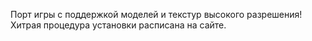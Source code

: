 Порт игры с поддержкой моделей и текстур высокого разрешения! Хитрая процедура установки расписана на сайте.